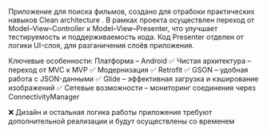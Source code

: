 Приложение для поиска фильмов, создано для отрабоки практических навыков Clean architecture .
В рамках проекта осуществлен переход от Model–View–Controller к Model–View–Presenter, что улучшает тестируемость и поддерживаемость кода.
Код Presenter отделен от логики UI-слоя, для разганичения слоёв приложения.

Ключевые особенности:
Платформа – Android
✅ Чистая архитектура – переход от MVC к MVP
✅ Модернизация
✅ Retrofit
✅ GSON – удобная работа с JSON-данными
✅ Glide – эффективная загрузка и кэширование изображений
✅ Сетевые возможности – мониторинг соединения через ConnectivityManager

❌ Дизайн и остальная логика работы приложения требуют дополнительной реализации и будут осуществлены со временем
